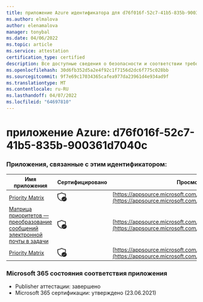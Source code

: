 ```yaml
---
title: приложение Azure идентификатора для d76f016f-52c7-41b5-835b-900361d7040c
ms.author: elmalova
author: elenamalova
manager: tonybal
ms.date: 04/06/2022
ms.topic: article
ms.service: attestation
certification_type: certified
description: Все доступные сведения о безопасности и соответствии требованиям для d76f016f-52c7-41b5-835b-900361d7040c.
ms.openlocfilehash: 30d6fb352d5a2e4f92c1f7156d2dc6f775c028bb
ms.sourcegitcommit: 9f7e69c17034365cafea977da23961d4e934ad9f
ms.translationtype: MT
ms.contentlocale: ru-RU
ms.lasthandoff: 04/07/2022
ms.locfileid: "64697810"
---
```

# <a name="azure-app-id-d76f016f-52c7-41b5-835b-900361d7040c"></a>приложение Azure: d76f016f-52c7-41b5-835b-900361d7040c


### <a name="apps-associated-with-this-id"></a>Приложения, связанные с этим идентификатором:
| **Имя приложения** | **Сертифицировано** | **Просмотр в AppSource** |
|--------------|---------------|-----------------------|
| [Priority Matrix](../forward/WA104382005.md) | <img alt="Certified application badge" src="../media/certified-badge.png" height="25" width="25" /> | [https://appsource.microsoft.com/product/office/WA104382005](https://appsource.microsoft.com/product/office/WA104382005) |
| [Матрица приоритетов — преобразование сообщений электронной почты в задачи](../forward/WA104381735.md) | <img alt="Certified application badge" src="../media/certified-badge.png" height="25" width="25" /> | [https://appsource.microsoft.com/product/office/WA104381735](https://appsource.microsoft.com/product/office/WA104381735) |
| [Priority Matrix](../forward/appfluenceinc.m_pm_msft.md) | <img alt="Certified application badge" src="../media/certified-badge.png" height="25" width="25" /> | [https://appsource.microsoft.com/product/office/appfluenceinc.m_pm_msft](https://appsource.microsoft.com/product/office/appfluenceinc.m_pm_msft) |

### <a name="microsoft-365-app-compliance-status"></a>Microsoft 365 состояния соответствия приложения
- Publisher аттестации: завершено
- Microsoft 365 сертификации: утверждено (23.06.2021)
